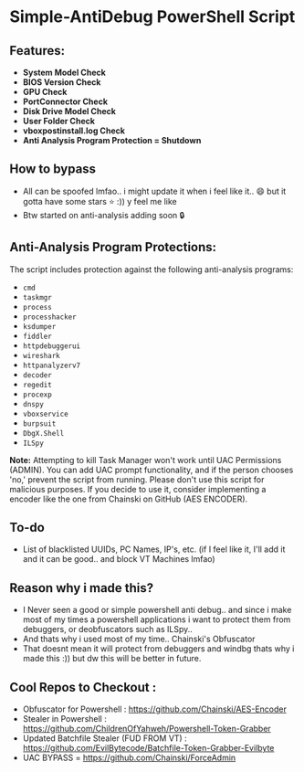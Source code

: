 # Simple-AntiDebug PowerShell Script


## Features:
- **System Model Check**
- **BIOS Version Check**
- **GPU Check**
- **PortConnector Check**
- **Disk Drive Model Check**
- **User Folder Check**
- **vboxpostinstall.log Check**
- **Anti Analysis Program Protection = Shutdown**


## How to bypass
- All can be spoofed lmfao.. i might update it when i feel like it.. 😄 but it gotta have some stars ⭐ :)) y feel me like 
- Btw started on anti-analysis adding soon 🔒

## Anti-Analysis Program Protections:
The script includes protection against the following anti-analysis programs:
- `cmd`
- `taskmgr`
- `process`
- `processhacker`
- `ksdumper`
- `fiddler`
- `httpdebuggerui`
- `wireshark`
- `httpanalyzerv7`
- `decoder`
- `regedit`
- `procexp`
- `dnspy`
- `vboxservice`
- `burpsuit`
- `DbgX.Shell`
- `ILSpy`

**Note:** Attempting to kill Task Manager won't work until UAC Permissions (ADMIN). You can add UAC prompt functionality, and if the person chooses 'no,' prevent the script from running. Please don't use this script for malicious purposes. If you decide to use it, consider implementing a encoder like the one from Chainski on GitHub (AES ENCODER).

## To-do
- List of blacklisted UUIDs, PC Names, IP's, etc. (if I feel like it, I'll add it and it can be good.. and block VT Machines lmfao)


## Reason why i made this?
- I Never seen a good or simple powershell anti debug.. and since i make most of my times a powershell applications i want to protect them from debuggers, or deobfuscators such as ILSpy..
- And thats why i used most of my time.. Chainski's Obfuscator
- That doesnt mean it will protect from debuggers and windbg thats why i made this :)) but dw this will be better in future.

## Cool Repos to Checkout : 
- Obfuscator for Powershell : https://github.com/Chainski/AES-Encoder
- Stealer in Powershell : https://github.com/ChildrenOfYahweh/Powershell-Token-Grabber
- Updated Batchfile Stealer (FUD FROM VT) : https://github.com/EvilBytecode/Batchfile-Token-Grabber-Evilbyte
- UAC BYPASS = https://github.com/Chainski/ForceAdmin
